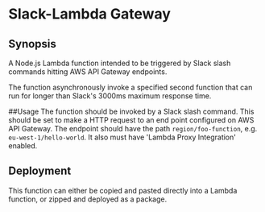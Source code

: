 # Slack-Lambda Gateway
## Synopsis
A Node.js Lambda function intended to be triggered by Slack slash commands hitting AWS API Gateway endpoints.

The function asynchronously invoke a specified second function that can run for longer than Slack's 3000ms maximum response time.

##Usage
The function should be invoked by a Slack slash command. This should be set to make a HTTP request to an end point configured on AWS API Gateway.
The endpoint should have the path `region/foo-function`, e.g. `eu-west-1/hello-world`.
It also must have 'Lambda Proxy Integration' enabled.

## Deployment
This function can either be copied and pasted directly into a Lambda function, or zipped and deployed as a package.